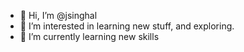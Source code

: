 - 👋 Hi, I’m @jsinghal
- 👀 I’m interested in learning new stuff, and exploring.
- 🌱 I’m currently learning new skills

<!---
jsinghal-netapp/jsinghal-netapp is a ✨ special ✨ repository because its `README.md` (this file) appears on your GitHub profile.
You can click the Preview link to take a look at your changes.
--->

